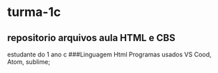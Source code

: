 # turma-1c
## repositorio arquivos aula HTML e CBS 
estudante do 1 ano c 
###Linguagem Html
Programas usados  VS Cood, Atom, sublime;
